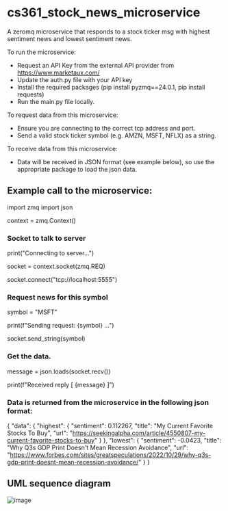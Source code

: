 # cs361_stock_news_microservice
A zeromq microservice that responds to a stock ticker msg with highest sentiment news and lowest sentiment news.

To run the microservice:
- Request an API Key from the external API provider from https://www.marketaux.com/
- Update the auth.py file with your API key
- Install the required packages (pip install pyzmq==24.0.1, pip install requests)
- Run the main.py file locally.

To request data from this microservice:
- Ensure you are connecting to the correct tcp address and port. 
- Send a valid stock ticker symbol (e.g. AMZN, MSFT, NFLX) as a string.

To receive data from this microservice:
- Data will be received in JSON format (see example below), so use the appropriate package to load the json data.


## Example call to the microservice:

import zmq
import json

context = zmq.Context()

###  Socket to talk to server

print("Connecting to server…")

socket = context.socket(zmq.REQ)

socket.connect("tcp://localhost:5555")

### Request news for this symbol
symbol = "MSFT"

print(f"Sending request: {symbol} …")

socket.send_string(symbol)

###  Get the data.
message = json.loads(socket.recv())

print(f"Received reply [ {message} ]")


### Data is returned from the microservice in the following json format:

{
    "data": {
        "highest": {
            "sentiment": 0.112267,
            "title": "My Current Favorite Stocks To Buy",
            "url": "https://seekingalpha.com/article/4550807-my-current-favorite-stocks-to-buy"
        }
    },
    "lowest": {
        "sentiment": -0.0423,
        "title": "Why Q3s GDP Print Doesn't Mean Recession Avoidance",
        "url": "https://www.forbes.com/sites/greatspeculations/2022/10/29/why-q3s-gdp-print-doesnt-mean-recession-avoidance/"
    }
}

## UML sequence diagram
![image](https://user-images.githubusercontent.com/12983146/198868935-a22d832e-2c35-4321-b260-15ee389dcb6f.png)


